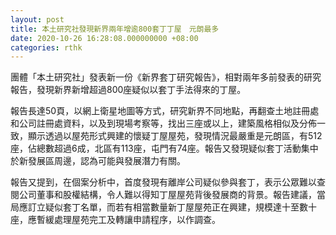 ```yaml
---
layout: post
title: 本土研究社發現新界兩年增逾800套丁丁屋　元朗最多
date: 2020-10-26 16:28:08.000000000 +08:00
categories: rthk
---
```


團體「本土研究社」發表新一份《新界套丁研究報告》，相對兩年多前發表的研究報告，發現新界新增超過800座疑似以套丁手法得來的丁屋。

報告長達50頁，以網上衛星地圖等方式，研究新界不同地點，再翻查土地註冊處和公司註冊處資料，以及到現場考察等，找出三座或以上，建築風格相似及分佈一致，顯示透過以屋苑形式興建的懷疑丁屋屋苑，發現情況最嚴重是元朗區，有512座，佔總數超過6成，北區有113座，屯門有74座。報告又發現疑似套丁活動集中於新發展區周邊，認為可能與發展潛力有關。

報告又提到，在個案分析中，首度發現有離岸公司疑似參與套丁，表示公眾難以查閱公司董事和股權結構，令人難以得知丁屋屋苑背後發展商的背景。報告建議，當局應訂立疑似套丁名單，而若有相當數量新丁屋屋苑正在興建，規模達十至數十座，應暫緩處理屋苑完工及轉讓申請程序，以作調查。
